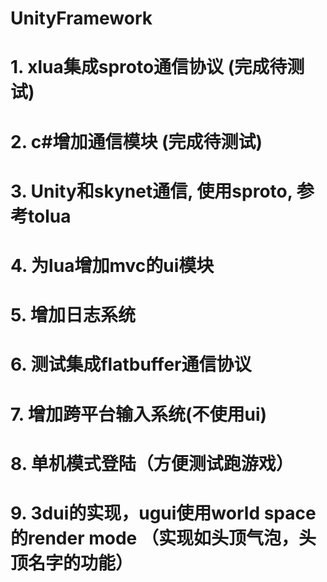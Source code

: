 # UnityFramework

# 1. xlua集成sproto通信协议 (完成待测试)

# 2. c#增加通信模块 (完成待测试)

# 3. Unity和skynet通信, 使用sproto, 参考tolua

# 4. 为lua增加mvc的ui模块 

# 5. 增加日志系统 

# 6. 测试集成flatbuffer通信协议 

# 7. 增加跨平台输入系统(不使用ui) 

# 8. 单机模式登陆（方便测试跑游戏）

# 9. 3dui的实现，ugui使用world space的render mode （实现如头顶气泡，头顶名字的功能）




